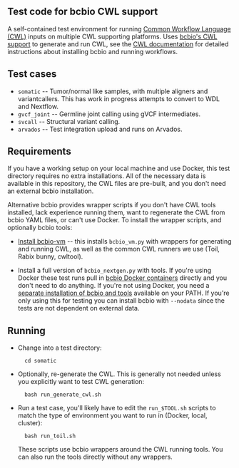 ## Test code for bcbio CWL support

A self-contained test environment for running
[Common Workflow Language (CWL)](http://www.commonwl.org/)
inputs on multiple CWL supporting platforms. Uses
[bcbio's CWL support](http://bcbio-nextgen.readthedocs.io/en/latest/contents/cwl.html)
to generate and run CWL, see the
[CWL documentation](http://bcbio-nextgen.readthedocs.io/en/latest/contents/cwl.html)
for detailed instructions about installing bcbio and running workflows.

## Test cases

- `somatic` -- Tumor/normal like samples, with multiple aligners and
  variantcallers. This has work in progress attempts to convert
  to WDL and Nextflow.
- `gvcf_joint` -- Germline joint calling using gVCF intermediates.
- `svcall` -- Structural variant calling.
- `arvados` -- Test integration upload and runs on Arvados.

## Requirements

If you have a working setup on your local machine and use Docker, this
test directory requires no extra installations. All of the necessary data is
available in this repository, the CWL files are pre-built, and you don't need an
external bcbio installation.

Alternative bcbio provides wrapper scripts if you don't have CWL tools installed,
lack experience running them, want to regenerate the CWL from bcbio YAML files,
or can't use Docker. To install the wrapper scripts, and optionally bcbio tools:

- [Install bcbio-vm](http://bcbio-nextgen.readthedocs.io/en/latest/contents/cwl.html#getting-started)
  -- this installs `bcbio_vm.py` with wrappers for generating and running CWL,
  as well as the common CWL runners we use (Toil, Rabix bunny, cwltool).

- Install a full version of `bcbio_nextgen.py` with tools. If you're using Docker these test
  runs pull in [bcbio Docker containers](https://github.com/bcbio/bcbio_docker)
  directly and you don't need to do anything. If you're not using Docker, you
  need a
  [separate installation of bcbio and tools](http://bcbio-nextgen.readthedocs.io/en/latest/contents/installation.html#automated)
  available on your PATH. If you're only using this for testing you can install
  bcbio with `--nodata` since the tests are not dependent on external data.

## Running

- Change into a test directory:

        cd somatic

- Optionally, re-generate the CWL. This is generally not needed unless you
  explicitly want to test CWL generation:

        bash run_generate_cwl.sh
        
- Run a test case, you'll likely have to edit the `run_$TOOL.sh` scripts to
  match the type of environment you want to run in (Docker, local, cluster):

        bash run_toil.sh

  These scripts use bcbio wrappers around the CWL running tools. You can also
  run the tools directly without any wrappers.
